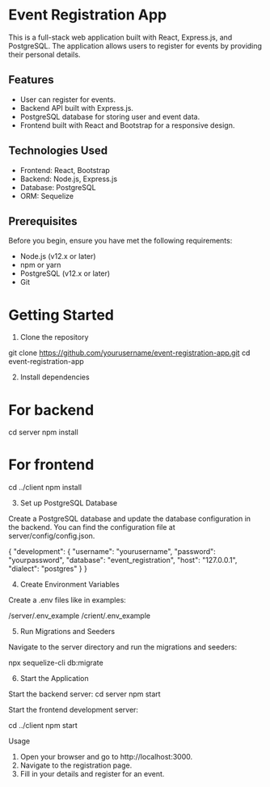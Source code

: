 # Event Registration App

This is a full-stack web application built with React, Express.js, and PostgreSQL. The application allows users to register for events by providing their personal details.

## Features

* User can register for events.
* Backend API built with Express.js.
* PostgreSQL database for storing user and event data.
* Frontend built with React and Bootstrap for a responsive design.

## Technologies Used

* Frontend: React, Bootstrap
* Backend: Node.js, Express.js
* Database: PostgreSQL
* ORM: Sequelize

## Prerequisites

Before you begin, ensure you have met the following requirements:

* Node.js (v12.x or later)
* npm or yarn
* PostgreSQL (v12.x or later)
* Git

# Getting Started

1. Clone the repository

git clone https://github.com/yourusername/event-registration-app.git
cd event-registration-app

2. Install dependencies

# For backend

cd server
npm install

# For frontend

cd ../client
npm install

3. Set up PostgreSQL Database

Create a PostgreSQL database and update the database configuration in the backend. You can find the configuration file at server/config/config.json.

{
  "development": {
    "username": "yourusername",
    "password": "yourpassword",
    "database": "event_registration",
    "host": "127.0.0.1",
    "dialect": "postgres"
  }
}

4. Create Environment Variables

Create a .env files like in examples: 

/server/.env_example
/crient/.env_example 

5. Run Migrations and Seeders

Navigate to the server directory and run the migrations and seeders:

npx sequelize-cli db:migrate

6. Start the Application

Start the backend server:
cd server
npm start

Start the frontend development server:

cd ../client
npm start

Usage

1. Open your browser and go to http://localhost:3000.
2. Navigate to the registration page.
3. Fill in your details and register for an event.
